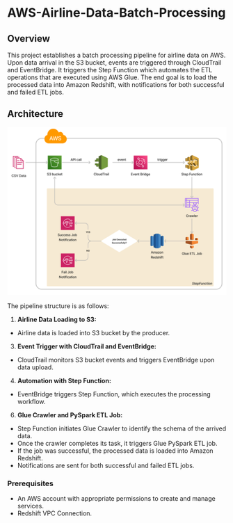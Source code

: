 # AWS-Airline-Data-Batch-Processing

## Overview

This project establishes a batch processing pipeline for airline data on AWS. Upon data arrival in the S3 bucket, events are triggered through CloudTrail and EventBridge. It triggers the Step Function which automates the ETL operations that are executed using AWS Glue. The end goal is to load the processed data into Amazon Redshift, with notifications for both successful and failed ETL jobs.

## Architecture

![Alt text](Pipeline_Design.png)

The pipeline structure is as follows:

1. **Airline Data Loading to S3:**
- Airline data is loaded into S3 bucket by the producer.

3. **Event Trigger with CloudTrail and EventBridge:**
- CloudTrail monitors S3 bucket events and triggers EventBridge upon data upload.

4. **Automation with Step Function:**
- EventBridge triggers Step Function, which executes the processing workflow.

6. **Glue Crawler and PySpark ETL Job:**
- Step Function initiates Glue Crawler to identify the schema of the arrived data.
- Once the crawler completes its task, it triggers Glue PySpark ETL job.
- If the job was successful, the processed data is loaded into Amazon Redshift.
- Notifications are sent for both successful and failed ETL jobs.

### Prerequisites
- An AWS account with appropriate permissions to create and manage services.
- Redshift VPC Connection.
